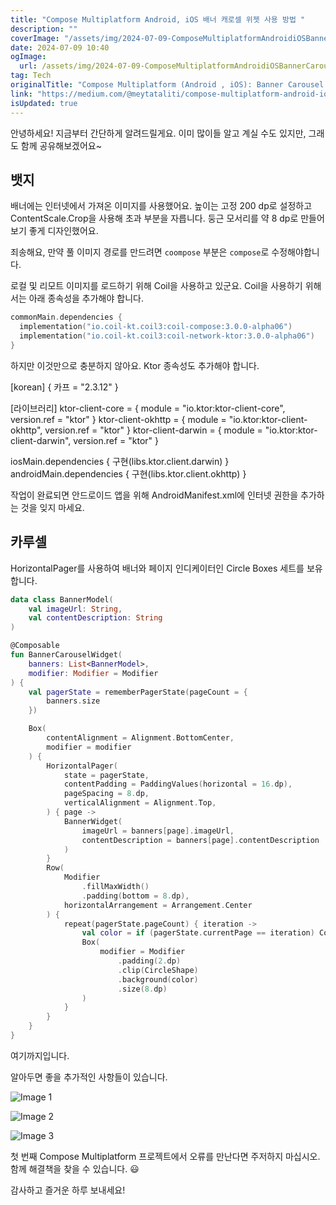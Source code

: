 ```yaml
---
title: "Compose Multiplatform Android, iOS 배너 캐로셀 위젯 사용 방법 "
description: ""
coverImage: "/assets/img/2024-07-09-ComposeMultiplatformAndroidiOSBannerCarouselWidgets_0.png"
date: 2024-07-09 10:40
ogImage:
  url: /assets/img/2024-07-09-ComposeMultiplatformAndroidiOSBannerCarouselWidgets_0.png
tag: Tech
originalTitle: "Compose Multiplatform (Android , iOS): Banner Carousel Widgets 🎠"
link: "https://medium.com/@meytataliti/compose-multiplatform-android-ios-banner-carousel-widgets-b3fb3b0b2d4f"
isUpdated: true
---
```


안녕하세요! 지금부터 간단하게 알려드릴게요. 이미 많이들 알고 계실 수도 있지만, 그래도 함께 공유해보겠어요~

## 뱃지

배너에는 인터넷에서 가져온 이미지를 사용했어요. 높이는 고정 200 dp로 설정하고 ContentScale.Crop을 사용해 초과 부분을 자릅니다. 둥근 모서리를 약 8 dp로 만들어 보기 좋게 디자인했어요.

<!-- cozy-coder - 수평 -->

<ins class="adsbygoogle"
     style="display:block"
     data-ad-client="ca-pub-4877378276818686"
     data-ad-slot="1107185301"
     data-ad-format="auto"
     data-full-width-responsive="true"></ins>

<script>
     (adsbygoogle = window.adsbygoogle || []).push({});
</script>

죄송해요, 만약 풀 이미지 경로를 만드려면 `coompose` 부분은 `compose`로 수정해야합니다.

로컬 및 리모트 이미지를 로드하기 위해 Coil을 사용하고 있군요. Coil을 사용하기 위해서는 아래 종속성을 추가해야 합니다.

```kotlin
commonMain.dependencies {
  implementation("io.coil-kt.coil3:coil-compose:3.0.0-alpha06")
  implementation("io.coil-kt.coil3:coil-network-ktor:3.0.0-alpha06")
}
```

하지만 이것만으로 충분하지 않아요. Ktor 종속성도 추가해야 합니다.

<!-- cozy-coder - 수평 -->

<ins class="adsbygoogle"
     style="display:block"
     data-ad-client="ca-pub-4877378276818686"
     data-ad-slot="1107185301"
     data-ad-format="auto"
     data-full-width-responsive="true"></ins>

<script>
     (adsbygoogle = window.adsbygoogle || []).push({});
</script>

[korean]
{
카프 = "2.3.12"
}

[라이브러리]
ktor-client-core = { module = "io.ktor:ktor-client-core", version.ref = "ktor" }
ktor-client-okhttp = { module = "io.ktor:ktor-client-okhttp", version.ref = "ktor" }
ktor-client-darwin = { module = "io.ktor:ktor-client-darwin", version.ref = "ktor" }

iosMain.dependencies {
구현(libs.ktor.client.darwin)
}
androidMain.dependencies {
구현(libs.ktor.client.okhttp)
}

작업이 완료되면 안드로이드 앱을 위해 AndroidManifest.xml에 인터넷 권한을 추가하는 것을 잊지 마세요.

## 카루셀

<!-- cozy-coder - 수평 -->

<ins class="adsbygoogle"
     style="display:block"
     data-ad-client="ca-pub-4877378276818686"
     data-ad-slot="1107185301"
     data-ad-format="auto"
     data-full-width-responsive="true"></ins>

<script>
     (adsbygoogle = window.adsbygoogle || []).push({});
</script>

HorizontalPager를 사용하여 배너와 페이지 인디케이터인 Circle Boxes 세트를 보유합니다.

```kotlin
data class BannerModel(
    val imageUrl: String,
    val contentDescription: String
)

@Composable
fun BannerCarouselWidget(
    banners: List<BannerModel>,
    modifier: Modifier = Modifier
) {
    val pagerState = rememberPagerState(pageCount = {
        banners.size
    })

    Box(
        contentAlignment = Alignment.BottomCenter,
        modifier = modifier
    ) {
        HorizontalPager(
            state = pagerState,
            contentPadding = PaddingValues(horizontal = 16.dp),
            pageSpacing = 8.dp,
            verticalAlignment = Alignment.Top,
        ) { page ->
            BannerWidget(
                imageUrl = banners[page].imageUrl,
                contentDescription = banners[page].contentDescription
            )
        }
        Row(
            Modifier
                .fillMaxWidth()
                .padding(bottom = 8.dp),
            horizontalArrangement = Arrangement.Center
        ) {
            repeat(pagerState.pageCount) { iteration ->
                val color = if (pagerState.currentPage == iteration) Color.DarkGray else Color.LightGray
                Box(
                    modifier = Modifier
                        .padding(2.dp)
                        .clip(CircleShape)
                        .background(color)
                        .size(8.dp)
                )
            }
        }
    }
}
```

여기까지입니다.

알아두면 좋을 추가적인 사항들이 있습니다.

<!-- cozy-coder - 수평 -->

<ins class="adsbygoogle"
     style="display:block"
     data-ad-client="ca-pub-4877378276818686"
     data-ad-slot="1107185301"
     data-ad-format="auto"
     data-full-width-responsive="true"></ins>

<script>
     (adsbygoogle = window.adsbygoogle || []).push({});
</script>

![Image 1](/assets/img/2024-07-09-ComposeMultiplatformAndroidiOSBannerCarouselWidgets_1.png)

![Image 2](/assets/img/2024-07-09-ComposeMultiplatformAndroidiOSBannerCarouselWidgets_2.png)

![Image 3](/assets/img/2024-07-09-ComposeMultiplatformAndroidiOSBannerCarouselWidgets_3.png)

첫 번째 Compose Multiplatform 프로젝트에서 오류를 만난다면 주저하지 마십시오. 함께 해결책을 찾을 수 있습니다. 😃

<!-- cozy-coder - 수평 -->

<ins class="adsbygoogle"
     style="display:block"
     data-ad-client="ca-pub-4877378276818686"
     data-ad-slot="1107185301"
     data-ad-format="auto"
     data-full-width-responsive="true"></ins>

<script>
     (adsbygoogle = window.adsbygoogle || []).push({});
</script>

감사하고 즐거운 하루 보내세요!
